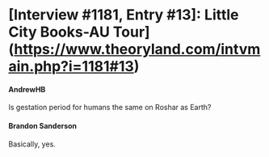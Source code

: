 # [Interview #1181, Entry #13]: Little City Books-AU Tour](https://www.theoryland.com/intvmain.php?i=1181#13)

#### AndrewHB

Is gestation period for humans the same on Roshar as Earth?

#### Brandon Sanderson

Basically, yes.

